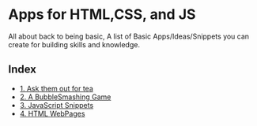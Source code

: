 # Apps for HTML,CSS, and JS
All about back to being basic,
A list of Basic Apps/Ideas/Snippets you can create for building skills and knowledge.

## Index
- [1. Ask them out for tea](https://github.com/Shishir420-GIT/Apps-For-HTML-CSS-JS/tree/main/Asking-For-Tea-App)
- [2. A BubbleSmashing Game](https://github.com/Shishir420-GIT/Apps-For-HTML-CSS-JS/tree/main/BubbleGame)
- [3. JavaScript Snippets](https://github.com/Shishir420-GIT/Apps-For-HTML-CSS-JS/tree/main/JavaScript-Snippets)
- [4. HTML WebPages](https://github.com/Shishir420-GIT/Apps-For-HTML-CSS-JS/tree/main/WebPages)